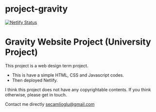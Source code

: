# project-gravity

[![Netlify Status](https://api.netlify.com/api/v1/badges/d7916c46-671c-47c4-aa9a-256731827795/deploy-status)](https://app.netlify.com/sites/gravityproject/deploys)

# Gravity Website Project (University Project)

This project is a web design term project.

-  This is have a simple HTML, CSS and Javascript codes.
-  Then deployed Netlify. 

I think this project does not have any copyrightable contents. If you think otherwise, please get in touch.

Contact me directly secamlioglu@gmail.com
